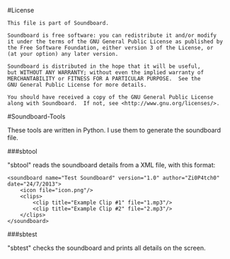 #License

	This file is part of Soundboard.

	Soundboard is free software: you can redistribute it and/or modify
	it under the terms of the GNU General Public License as published by
	the Free Software Foundation, either version 3 of the License, or
	(at your option) any later version.

	Soundboard is distributed in the hope that it will be useful,
	but WITHOUT ANY WARRANTY; without even the implied warranty of
	MERCHANTABILITY or FITNESS FOR A PARTICULAR PURPOSE.  See the
	GNU General Public License for more details.

	You should have received a copy of the GNU General Public License
	along with Soundboard.  If not, see <http://www.gnu.org/licenses/>.
	

#Soundboard-Tools

These tools are written in Python.
I use them to generate the soundboard file.

###sbtool

"sbtool" reads the soundboard details from a XML file, with this format:

	<soundboard name="Test Soundboard" version="1.0" author="Zi0P4tch0" date="24/7/2013">
		<icon file="icon.png"/>
		<clips>
			<clip title="Example Clip #1" file="1.mp3"/>
			<clip title="Example Clip #2" file="2.mp3"/>
		</clips>
	</soundboard>

###sbtest

"sbtest" checks the soundboard and prints all details on the screen.